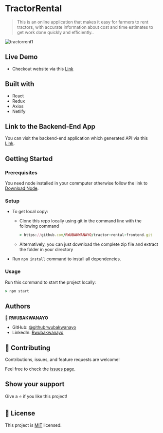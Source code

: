 # TractorRental

>This is an online application that makes it easy for farmers to rent tractors, with accurate information about cost and time estimates to get work done quickly and efficiently..

![tractorrent1](https://user-images.githubusercontent.com/68381641/212620589-7c2822ac-9882-4344-ba46-231f11852493.png)


## Live Demo
- Checkout website via this [Link](https://tractor-rental-v1.netlify.app/)

## Built with
- React
- Redux
- Axios
- Netlify

## Link to the Backend-End App
You can visit the backend-end application which generated API via this [Link](https://github.com/RWUBAKWANAYO/tractor-rental-backend).

## Getting Started

### Prerequisites

You need node installed in your commputer otherwise follow the link to [Download Node](https://nodejs.org/en/).

### Setup

- To get local copy:
  - Clone this repo locally using git in the command line with the following command
  
    ```ruby
    > https://github.com/RWUBAKWANAYO/tractor-rental-frontend.git
    ```
  - Alternatively, you can just download the complete zip file and extract the folder in your directory

- Run `npm install` command to install all dependencies.

### Usage

Run this command to start the project locally:

  ```ruby
  > npm start
  ```
  
## Authors
:bust_in_silhouette: **RWUBAKWANAYO**
- GitHub: [@githubrwubakwanayo](https://github.com/RWUBAKWANAYO)
- LinkedIn: [Rwubakwanayo](https://www.linkedin.com/in/rwubakwanayo-olivier)


## 🤝 Contributing

Contributions, issues, and feature requests are welcome!

Feel free to check the [issues page](../../issues/).

## Show your support

Give a ⭐️ if you like this project!

## 📝 License

This project is [MIT](https://github.com/git/git-scm.com/blob/main/MIT-LICENSE.txt) licensed.
